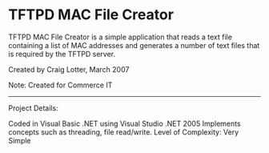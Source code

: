 TFTPD MAC File Creator
======================

TFTPD MAC File Creator is a simple application that reads a text file containing a list of MAC addresses and generates a number of text files that is required by the TFTPD server.

Created by Craig Lotter, March 2007

Note: Created for Commerce IT

*********************************

Project Details:

Coded in Visual Basic .NET using Visual Studio .NET 2005
Implements concepts such as threading, file read/write.
Level of Complexity: Very Simple
